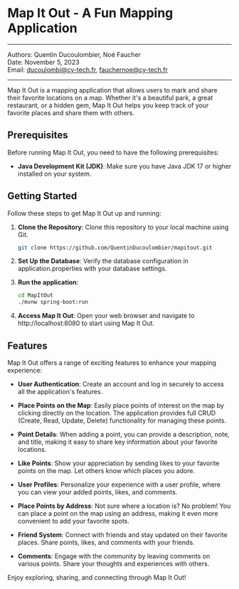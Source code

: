 # Map It Out - A Fun Mapping Application

---

Authors: Quentin Ducoulombier, Noé Faucher  
Date: November 5, 2023  
Email: ducoulombi@cy-tech.fr, fauchernoe@cy-tech.fr

---

Map It Out is a mapping application that allows users to mark and share their favorite locations on a map. Whether it's a beautiful park, a great restaurant, or a hidden gem, Map It Out helps you keep track of your favorite places and share them with others.

## Prerequisites

Before running Map It Out, you need to have the following prerequisites:

- **Java Development Kit (JDK)**: Make sure you have Java JDK 17 or higher installed on your system.

## Getting Started

Follow these steps to get Map It Out up and running:

1. **Clone the Repository**: Clone this repository to your local machine using Git.

   ```bash
   git clone https://github.com/QuentinDucoulombier/mapitout.git
   ```
2. **Set Up the Database**: Verify the database configuration in application.properties with your database settings.

3. **Run the application**:

    ```bash
    cd MapItOut
    ./mvnw spring-boot:run
    ```

4. **Access Map It Out**: Open your web browser and navigate to http://localhost:8080 to start using Map It Out.

## Features

Map It Out offers a range of exciting features to enhance your mapping experience:

- **User Authentication**: Create an account and log in securely to access all the application's features.

- **Place Points on the Map**: Easily place points of interest on the map by clicking directly on the location. The application provides full CRUD (Create, Read, Update, Delete) functionality for managing these points.

- **Point Details**: When adding a point, you can provide a description, note, and title, making it easy to share key information about your favorite locations.

- **Like Points**: Show your appreciation by sending likes to your favorite points on the map. Let others know which places you adore.

- **User Profiles**: Personalize your experience with a user profile, where you can view your added points, likes, and comments.

- **Place Points by Address**: Not sure where a location is? No problem! You can place a point on the map using an address, making it even more convenient to add your favorite spots.

- **Friend System**: Connect with friends and stay updated on their favorite places. Share points, likes, and comments with your friends.

- **Comments**: Engage with the community by leaving comments on various points. Share your thoughts and experiences with others.

Enjoy exploring, sharing, and connecting through Map It Out!
